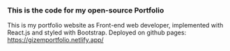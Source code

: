### This is the code for my open-source Portfolio

This is my portfolio website as Front-end web developer, implemented with React.js and styled with Bootstrap. Deployed on github pages: https://gizemportfolio.netlify.app/

